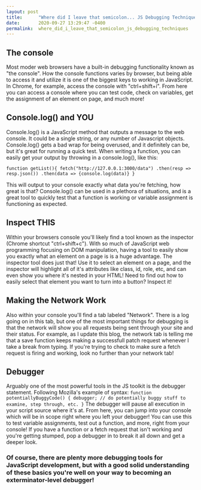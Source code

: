 ```yaml
---
layout: post
title:      "Where did I leave that semicolon... JS Debugging Techniques"
date:       2020-09-27 13:29:47 -0400
permalink:  where_did_i_leave_that_semicolon_js_debugging_techniques
---
```


## The console

Most moder web browsers have a built-in debugging functionality known as "the console". How the console functions varies by browser, but being able to access it and utilize it is one of the biggest keys to working in JavaScript. In Chrome, for example, access the console with "ctrl+shift+i". From here you can access a console where you can test code, check on variables, get the assignment of an element on page, and much more!

## Console.log() and YOU

Console.log() is a JavaScript method that outputs a message to the web console. It could be a single string, or any number of Javascript objects. Console.log() gets a bad wrap for being overused, and it definitely can be, but it's great for running a quick test. When writing a function, you can easily get your output by throwing in a console.log(), like this:

`function getList(){
fetch("http://127.0.0.1:3000/data")
.then(resp => resp.json())
.then(data => {console.log(data)}
}`

This will output to your console exactly what data you're fetching, how great is that? Console.log() can be used in a plethora of situations, and is a great tool to quickly test that a function is working or variable assignment is functioning as expected.

## Inspect THIS

Within your browsers console you'll likely find a tool known as the inspector (Chrome shortcut "ctrl+shift+c"). With so much of JavaScript web programming focusing on DOM manipulation, having a tool to easily show you exactly what an element on a page is is a huge advantage. The inspector tool does just that! Use it to select an element on a page, and the inspector will highlight all of it's attributes like class, id, role, etc, and can even show you where it's nested in your HTML! Need to find out how to easily select that element you want to turn into a button? Inspect it!

## Making the Network Work

Also within your console you'll find a tab labeled "Network". There is a log going on in this tab, but one of the most important things for debugging is that the network will show you all requests being sent through your site and their status. For example, as I update this blog, the network tab is telling me that a save function keeps making a successfull patch request whenever I take a break from typing. If you're trying to check to make sure a fetch request is firing and working, look no further than your network tab!

## Debugger

Arguably one of the most powerful tools in the JS toolkit is the debugger statement. Following Mozilla's example of syntax:
`function potentiallyBuggyCode() {
    debugger;
    // do potentially buggy stuff to examine, step through, etc.
}`
The debugger will pause all execution in your script source where it's at. From here, you can jump into your console which will be in scope right where you left your debugger! You can use this to test variable assignments, test out a function, and more, right from your console! If you have a function or a fetch request that isn't working and you're getting stumped, pop a debugger in to break it all down and get a deeper look.

### Of course, there are plenty more debugging tools for JavaScript development, but with a good solid understanding of these basics you're well on your way to becoming an exterminator-level debugger!



